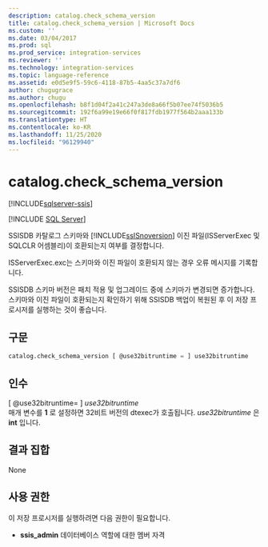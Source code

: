 ```yaml
---
description: catalog.check_schema_version
title: catalog.check_schema_version | Microsoft Docs
ms.custom: ''
ms.date: 03/04/2017
ms.prod: sql
ms.prod_service: integration-services
ms.reviewer: ''
ms.technology: integration-services
ms.topic: language-reference
ms.assetid: e0d5e9f5-59c6-4118-87b5-4aa5c37a7df6
author: chugugrace
ms.author: chugu
ms.openlocfilehash: b8f1d04f2a41c247a3de8a66f5b07ee74f5036b5
ms.sourcegitcommit: 192f6a99e19e66f0f817fdb1977f564b2aaa133b
ms.translationtype: HT
ms.contentlocale: ko-KR
ms.lasthandoff: 11/25/2020
ms.locfileid: "96129940"
---
```

# <a name="catalogcheck_schema_version"></a>catalog.check_schema_version 

[!INCLUDE[sqlserver-ssis](../../includes/applies-to-version/sqlserver-ssis.md)]


[!INCLUDE [SQL Server](../../includes/applies-to-version/sqlserver.md)]

  SSISDB 카탈로그 스키마와 [!INCLUDE[ssISnoversion](../../includes/ssisnoversion-md.md)] 이진 파일(ISServerExec 및 SQLCLR 어셈블리)이 호환되는지 여부를 결정합니다.  
  
 ISServerExec.exc는 스키마와 이진 파일이 호환되지 않는 경우 오류 메시지를 기록합니다.  
  
 SSISDB 스키마 버전은 패치 적용 및 업그레이드 중에 스키마가 변경되면 증가합니다. 스키마와 이진 파일이 호환되는지 확인하기 위해 SSISDB 백업이 복원된 후 이 저장 프로시저를 실행하는 것이 좋습니다.  
  
## <a name="syntax"></a>구문  
  
```sql  
catalog.check_schema_version [ @use32bitruntime = ] use32bitruntime  
```  
  
## <a name="arguments"></a>인수  
 [ @use32bitruntime= ] *use32bitruntime*  
 매개 변수를 **1** 로 설정하면 32비트 버전의 dtexec가 호출됩니다. *use32bitruntime* 은 **int** 입니다.  
  
## <a name="result-set"></a>결과 집합  
 None  
  
## <a name="permissions"></a>사용 권한  
 이 저장 프로시저를 실행하려면 다음 권한이 필요합니다.  
  
-   **ssis_admin** 데이터베이스 역할에 대한 멤버 자격  
  
  
